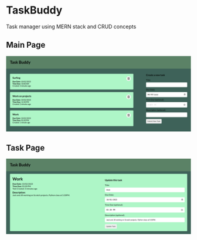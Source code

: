 # TaskBuddy
Task manager using MERN stack and CRUD concepts

## Main Page
![main page](https://github.com/tjacobko/TaskBuddy/blob/master/misc./main_page.png)

## Task Page
![task page](https://github.com/tjacobko/TaskBuddy/blob/master/misc./task_page.png)
